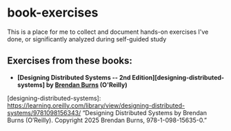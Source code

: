 # book-exercises
This is a place for me to collect and document hands-on exercises I've done, or significantly analyzed during self-guided study

## Exercises from these books:
* **[Designing Distributed Systems -- 2nd Edition][designing-distributed-systems] by [Brendan Burns][brendan-burns] (O'Reilly)** 

[designing-distributed-systems]:
    https://learning.oreilly.com/library/view/designing-distributed-systems/9781098156343/ “Designing Distributed Systems by Brendan Burns (O’Reilly). Copyright 2025 Brendan Burns, 978-1-098-15635-0.”

[brendan-burns]: https://learning.oreilly.com/search/?q=author%3A%22Brendan%20Burns%22&order_by=relevance&rows=100&language_with_transcripts=en

